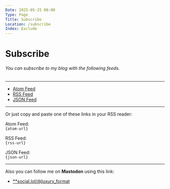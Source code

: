 ```yaml
---
Date: 2025-05-25 00:00
Type: Page
Title: Subscribe
Location: /subscribe
Index: Exclude
---
```


# Subscribe

###### You can subscribe to my blog with the following feeds.

---

- [<i class="fa-solid fa-atom"></i> Atom Feed]({atom-url})
- [<i class="fa-solid fa-rss"></i> RSS Feed]({rss-url})
- [<i class="omg-icon omg-json-feed"></i> JSON Feed]({json-url})

---

Or just copy and paste one of these links in your RSS reader:

<i class="fa-solid fa-atom"></i> Atom Feed:  
`{atom-url}`  

<i class="fa-solid fa-rss"></i> RSS Feed:  
`{rss-url}`  

<i class="omg-icon omg-json-feed"></i> JSON Feed:  
`{json-url}`  

---

Also you can follow me on <i class="fa-brands fa-mastodon"></i> **Mastodon** using this link:

- [**social.lol/@luxury_format](https://social.lol/@luxury_format)
